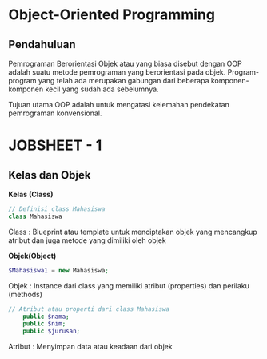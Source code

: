 <h1>Object-Oriented Programming</h1>

## Pendahuluan
Pemrograman Berorientasi Objek atau yang biasa disebut dengan OOP adalah suatu metode pemrograman yang berorientasi pada objek. Program-program yang telah ada merupakan gabungan dari beberapa komponen-komponen kecil yang sudah ada sebelumnya.

Tujuan utama OOP adalah untuk mengatasi kelemahan pendekatan pemrograman konvensional.

<h1>JOBSHEET - 1</h1>

<h2>Kelas dan Objek</h2>
<b>Kelas (Class)</b>

```php
// Definisi class Mahasiswa
class Mahasiswa
```
Class : Blueprint atau template untuk menciptakan objek yang mencangkup atribut dan juga metode yang dimiliki oleh objek

<b>Objek(Object)</b>
```php
$Mahasiswa1 = new Mahasiswa;
```
Objek : Instance dari class yang memiliki atribut (properties) dan perilaku
(methods)

```php
// Atribut atau properti dari class Mahasiswa
    public $nama;
    public $nim;
    public $jurusan;
```
Atribut : Menyimpan data atau keadaan dari objek

